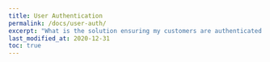 ```yaml
---
title: User Authentication
permalink: /docs/user-auth/
excerpt: "What is the solution ensuring my customers are authenticated when accessing their interface ?"
last_modified_at: 2020-12-31
toc: true
---
```

